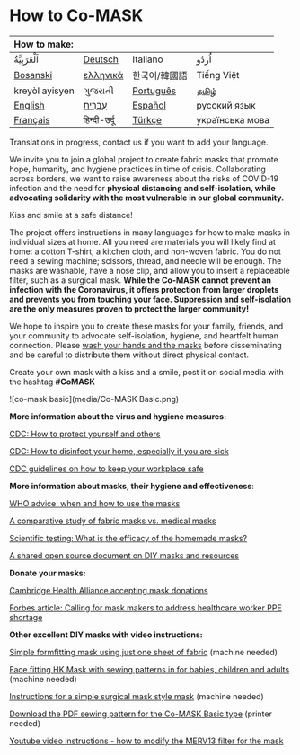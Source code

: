 # How to Co-MASK

|How to make:||||
|:--|---|---|---|
| اَلْعَرَبِيَّةُ | [Deutsch](https://docs.google.com/presentation/d/1PFxRqqfLwhkqDWGTxXlwi_zWoegKpmUAv-mcQOVGjkQ/edit?usp=sharing) | Italiano | اُردُو |
| [Bosanski](https://docs.google.com/presentation/d/1Wo35d7BZaEPhtMg0TuXQrnP0szMFHge_3etbAyDg__4/edit?usp=sharing) | [ελληνικά](https://docs.google.com/presentation/d/1wxX9T3keWJAIGZngB93HFvJZnJ3-_6vaQDpDb8kAoH0/edit?usp=sharing) | 한국어/韓國語 | Tiếng Việt |
| kreyòl ayisyen | ગુજરાતી | [Português](https://docs.google.com/presentation/d/1k7DGbnfYzxcFBW5vOmlco_-1Y9bfZ-5FkDBA2iAVzoU/edit?usp=sharing) | [தமிழ்](https://docs.google.com/presentation/d/16wu1WctaFuU-JPeHeJn5VZT9-NVIj84GiU8-2YeXiGw/edit?usp=sharing) |
| [English](https://docs.google.com/presentation/d/1T_rO2Q8HKdWN_8hhGp65-JKylpn2vpFx0kGD602U618/edit?usp=sharing) | [עִבְרִית‎](https://docs.google.com/presentation/d/1cNT-sOp2vS-0BuAuIIPzrBh3zdez-ZKLi3l8RrRI3sY/edit?usp=sharing) | [Español](https://docs.google.com/presentation/d/1LXYo50ZgN1rFB-5t_2WhzbM1kg1Z7gD_UUVFEN1SblE/edit?usp=sharing) | русский язык |
|[Français](https://docs.google.com/presentation/d/1H5tWf3gtuaeDWoVCub0vQIlLQSlLNcrS66FRDp7clnk/edit?usp=sharing)|हिन्दी-उर्दू|[Türkçe](https://docs.google.com/presentation/d/1zsKw7xeurfuEbOJjGvUP_igr3cMyd7Jflbu0kfEKD1Y/edit#slide=id.g71aa90b52d_0_0)|українська мова|

Translations in progress, contact us if you want to add your language.

We invite you to join a global project to create fabric masks that promote hope, humanity, and hygiene practices in time of crisis. Collaborating across borders, we want to raise awareness about the risks of COVID-19 infection and the need for **physical distancing and self-isolation, while advocating solidarity with the most vulnerable in our global community.** 

Kiss and smile at a safe distance!

The project offers instructions in many languages for how to make masks in individual sizes at home. All you need are materials you will likely find at home: a cotton T-shirt, a kitchen cloth, and non-woven fabric. You do not need a sewing machine; scissors, thread, and needle will be enough. The masks are washable, have a nose clip, and allow you to insert a replaceable filter, such as a surgical mask. **While the Co-MASK cannot prevent an infection with the Coronavirus, it offers protection from larger droplets and prevents you from touching your face. Suppression and self-isolation are the only measures proven to protect the larger community!** 

We hope to inspire you to create these masks for your family, friends, and your community to advocate self-isolation, hygiene, and heartfelt human connection. Please [wash your hands and the masks](https://www.who.int/emergencies/diseases/novel-coronavirus-2019/advice-for-public/when-and-how-to-use-masks) before disseminating and be careful to distribute them without direct physical contact. 

Create your own mask with a kiss and a smile, post it on social media with the hashtag **#CoMASK**


![co-mask basic](media/Co-MASK Basic.png)

**More information about the virus and hygiene measures:**

[CDC: How to protect yourself and others](https://www.cdc.gov/coronavirus/2019-ncov/prepare/prevention.html)

[CDC: How to disinfect your home, especially if you are sick](https://www.cdc.gov/coronavirus/2019-ncov/prepare/cleaning-disinfection.html)

[CDC guidelines on how to keep your workplace safe](https://www.cdc.gov/coronavirus/2019-ncov/downloads/workplace-school-and-home-guidance.pdf)



**More information about masks, their hygiene and effectiveness**:

[WHO advice: when and how to use the masks](https://www.who.int/emergencies/diseases/novel-coronavirus-2019/advice-for-public/when-and-how-to-use-masks)

[A comparative study of fabric masks vs. medical masks](https://bmjopen.bmj.com/content/5/4/e006577)

[Scientific testing:  What is the efficacy of the homemade masks?](https://www.researchgate.net/publication/258525804_Testing_the_Efficacy_of_Homemade_Masks_Would_They_Protect_in_an_Influenza_Pandemic)

[A shared open source document on DIY masks and resources](https://bit.ly/diycovidmasks) 



**Donate your masks:**

[Cambridge Health Alliance accepting mask donations](https://www.bostonglobe.com/2020/03/17/metro/cambridge-health-alliance-accepting-mask-donations-amid-coronavirus-pandemic/)

[Forbes article: Calling for mask makers to address healthcare worker PPE shortage](https://www.forbes.com/sites/tjmccue/2020/03/20/calling-all-people-who-sew-and-make-you-can-help-solve-2020-n95-type-mask-shortage/?fbclid=IwAR0NsmbXPKeVfUDz3MtjHyElnb9QrAzLfYfasiexVrScos7pwdN2uXjfZmw#5be7bfae4e41)



**Other excellent DIY masks with video instructions:**

[Simple formfitting mask using just one sheet of fabric](https://www.youtube.com/watch?v=WlguehtIpu8) (machine needed)

[Face fitting HK Mask with sewing patterns in for babies, children and adults](https://diymask.site/) (machine needed)

[Instructions for a simple surgical mask style mask](https://www.instructables.com/id/AB-Mask-for-a-Nurse-by-a-Nurse/)  (machine needed)

[Download the PDF sewing pattern for the Co-MASK Basic type](https://www.infirmiers.com/pdf/masque-tissu.pdf) (printer needed)

[Youtube video instructions - how to modify the MERV13 filter for the mask](https://youtu.be/6T787NV6FpA)



